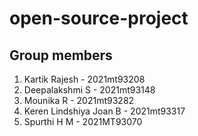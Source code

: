 # open-source-project

## Group members
1. Kartik Rajesh - 2021mt93208
2. Deepalakshmi S - 2021mt93148
3. Mounika R - 2021mt93282
4. Keren Lindshiya Joan B - 2021mt93317
5. Spurthi H M - 2021MT93070
